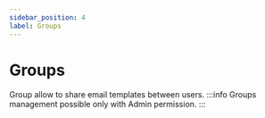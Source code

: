 ```yaml
---
sidebar_position: 4
label: Groups
---
```


# Groups

Group allow to share email templates between users.
:::info
Groups management possible only with Admin permission.
:::
